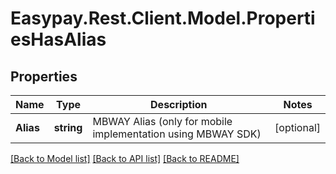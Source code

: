 # Easypay.Rest.Client.Model.PropertiesHasAlias
## Properties

Name | Type | Description | Notes
------------ | ------------- | ------------- | -------------
**Alias** | **string** | MBWAY Alias (only for mobile implementation using MBWAY SDK) | [optional] 

[[Back to Model list]](../README.md#documentation-for-models) [[Back to API list]](../README.md#documentation-for-api-endpoints) [[Back to README]](../README.md)

